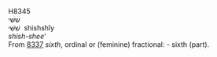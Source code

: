 <body>
  <p>H8345<br>  שׁשּׁי  <br> שִׁשִּׁי  ‎  shishshı̂y  <br><i>shish-shee‘ </i><br>From <a href="h8337.htm">8337</a>  <i>sixth</i>, ordinal or (feminine) fractional: - sixth (part).<br></p>
 </body>